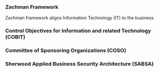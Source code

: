 ### Zachman Framework
Zachman framework aligns Information Technology (IT) to the business.

### Control Objectives for Information and related Technology (COBIT)

### Committee of Sponsoring Organizations (COSO)

### Sherwood Applied Business Security Architecture (SABSA)

<!--stackedit_data:
eyJoaXN0b3J5IjpbNDUzMDE4ODA3XX0=
-->